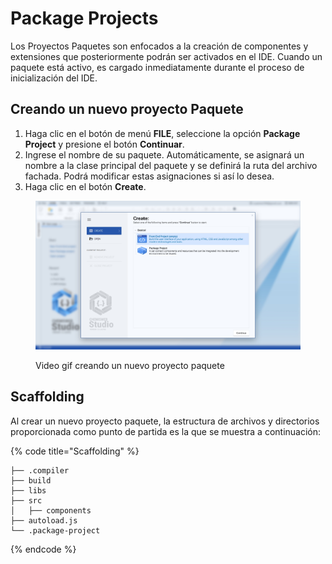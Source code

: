 # Package Projects

Los Proyectos Paquetes son enfocados a la creación de componentes y extensiones que posteriormente podrán ser activados en el IDE. Cuando un paquete está activo, es cargado inmediatamente durante el proceso de inicialización del IDE.

## Creando un nuevo proyecto Paquete

1. Haga clic en el botón de menú **FILE**, seleccione la opción **Package Project** y presione el botón **Continuar**.
2. Ingrese el nombre de su paquete. Automáticamente, se asignará un nombre a la clase principal del paquete y se definirá la ruta del archivo fachada. Podrá modificar estas asignaciones si así lo desea.
3. Haga clic en el botón **Create**.

<figure><img src="../.gitbook/assets/new_front_end_project.jpg" alt=""><figcaption><p>Video gif creando un nuevo proyecto paquete</p></figcaption></figure>

## Scaffolding

Al crear un nuevo proyecto paquete, la estructura de archivos y directorios proporcionada como punto de partida es la que se muestra a continuación:

{% code title="Scaffolding" %}
```
├── .compiler
├── build
├── libs
├── src
│   ├── components
├── autoload.js
└── .package-project
```
{% endcode %}
